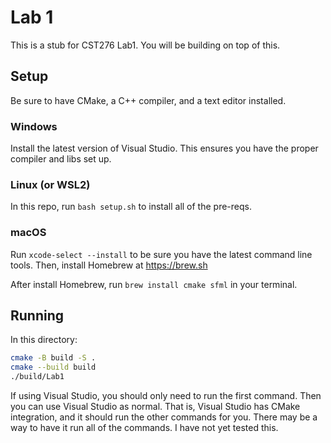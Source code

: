 # Lab 1

This is a stub for CST276 Lab1. You will be building on top of this.

## Setup

Be sure to have CMake, a C++ compiler, and a text editor installed.

### Windows

Install the latest version of Visual Studio. This ensures you have the proper compiler and libs set up.

### Linux (or WSL2)

In this repo, run `bash setup.sh` to install all of the pre-reqs.

### macOS

Run `xcode-select --install` to be sure you have the latest command line tools.
Then, install Homebrew at https://brew.sh

After install Homebrew, run `brew install cmake sfml` in your terminal.

## Running

In this directory:

```bash
cmake -B build -S .
cmake --build build
./build/Lab1
```

If using Visual Studio, you should only need to run the first command. Then you can use Visual Studio as normal. That is, Visual Studio has CMake integration, and it should run the other commands for you. There may be a way to have it run all of the commands. I have not yet tested this.

